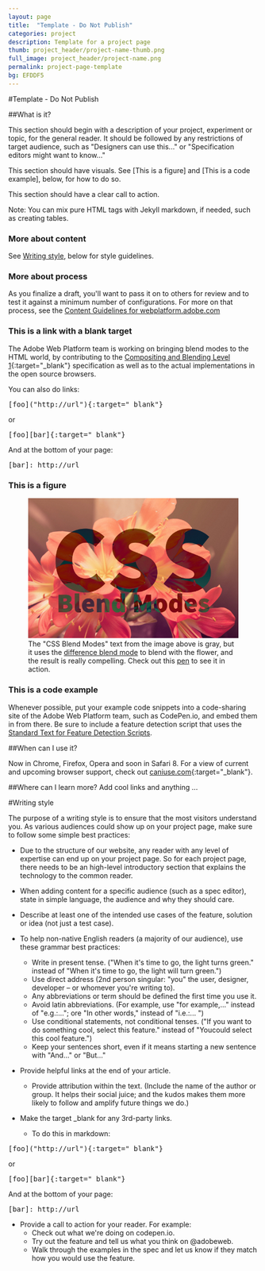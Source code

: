 ```yaml
---
layout: page
title:  "Template - Do Not Publish"
categories: project
description: Template for a project page
thumb: project_header/project-name-thumb.png
full_image: project_header/project-name.png
permalink: project-page-template
bg: EFDDF5
---
```

#Template - Do Not Publish

##What is it?

This section should begin with a description of your project, experiment or topic, for the general reader. It should be followed by any restrictions of target audience, such as "Designers can use this..." or "Specification editors might want to know..."

This section should have visuals. See [This is a figure] and [This is a code example], below, for how to do so.

This section should have a clear call to action.

Note: You can mix pure HTML tags with Jekyll markdown, if needed, such as creating tables.

### More about content 

See [Writing style](#Writing-style), below for style guidelines.

### More about process

As you finalize a draft, you'll want to pass it on to others for review and to test it against a minimum number of configurations. For more on that process, see the [Content Guidelines for webplatform.adobe.com](https://docs.google.com/a/601t.com/document/d/1TweYWVP9CZASX_iA2NraVVvjUuG2Cx9uAZwUqn4WEng/edit#heading=h.4y3w8n2r9a8y)

### This is a link with a blank target

The Adobe Web Platform team is working on bringing blend modes to the HTML world, by contributing to the [Compositing and Blending Level 1](http://dev.w3.org/fxtf/compositing-1/){:target="_blank"} specification as well as to the actual implementations in the open source browsers.

You can also do links:

<pre>
[foo]("http://url"){:target="_blank"}
</pre>

or 

<pre>
[foo][bar]{:target="_blank"}
</pre>

And at  the bottom of your page:

<pre>
[bar]: http://url
</pre>

### This is a figure

<figure>
  <a href="/img/css-blend-modes.png" target="_blank">
    <img src="/img/css-blend-modes.png" alt="CSS Blend Modes Example">
  </a>
  <figcaption>The "CSS Blend Modes" text from the image above is gray, but it uses the <a href="http://dev.w3.org/fxtf/compositing-1/#blendingdifference" target="_blank">difference blend mode</a> to blend with the flower, and the result is really compelling. Check out this <a href="http://codepen.io/adobe/pen/iAunb" target="_blank">pen</a> to see it in action.</figcaption>
</figure>

### This is a code example

Whenever possible, put your example code snippets into a code-sharing site of the Adobe Web Platform team, such as CodePen.io, and embed them in from there.
Be sure to include a feature detection script that uses the [Standard Text for Feature Detection Scripts](https://wiki.corp.adobe.com/display/webpa/Standard+Text+for+Feature+Detection+Scripts).

##When can I use it?

Now in Chrome, Firefox, Opera and soon in Safari 8. For a view of current and upcoming browser support, check out [caniuse.com](http://caniuse.com/#search=blend-mode){:target="_blank"}.

##Where can I learn more?
Add cool links and anything ...

#Writing style

The purpose of a writing style is to ensure that the most visitors understand you. As various audiences could show up on your project page, make sure to follow some simple best practices:

* Due to the structure of our website, any reader with any level of expertise can end up on your project page. So for each project page, there needs to be an high-level introductory section that explains the technology to the common reader.
* When adding content for a specific audience (such as a spec editor), state in simple language, the audience and why they should care.
* Describe at least one of the intended use cases of the feature, solution or idea (not just a test case). 
* To help non-native English readers (a majority of our audience), use these grammar best practices:

     * Write in present tense. ("When it's time to go, the light turns green." instead of "When it's time to go, the light will turn green.")
     * Use direct address (2nd person singular: "you" the user, designer, developer – or whomever you're writing to).
     * Any abbreviations or term should be defined the first time you use it.
     * Avoid latin abbreviations. (For example, use "for example,..." instead of "e.g.:..."; ore "In other words," instead of "i.e.:... ")
     * Use conditional statements, not conditional tenses. ("If you want to do something cool, select this feature." instead of "Youcould select this cool feature.")
     * Keep your sentences short, even if it means starting a new sentence with "And..." or "But..."
* Provide helpful links at the end of your article.
     * Provide attribution within the text. (Include the name of the author or group. It helps their social juice; and the kudos makes them more likely to follow and amplify future things we do.)

* Make the target _blank for any 3rd-party links.

     * To do this in markdown:
<pre>
[foo]("http://url"){:target="_blank"}
</pre>

or 

<pre>
[foo][bar]{:target="_blank"}
</pre>

And at  the bottom of your page:

<pre>
[bar]: http://url
</pre>

* Provide a call to action for your reader. For example:
     * Check out what we're doing on codepen.io.
     * Try out the feature and tell us what you think on @adobeweb.
     * Walk through the examples in the spec and let us know if they match how you would use the feature.